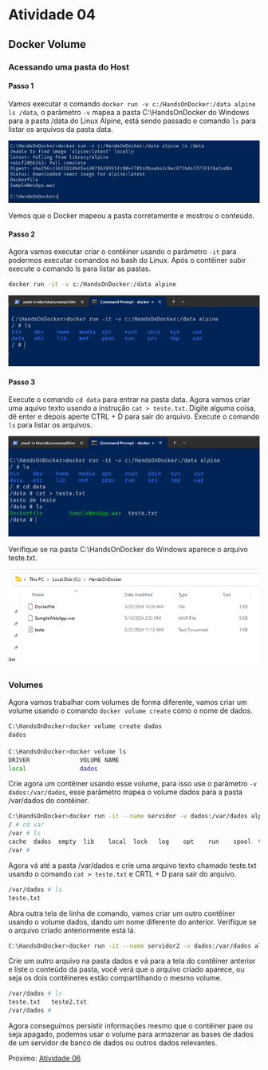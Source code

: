 # Atividade 04

## Docker Volume

### Acessando uma pasta do Host

#### Passo 1

Vamos executar o comando `docker run -v c:/HandsOnDocker:/data alpine ls /data`, o parâmetro `-v` mapea a pasta C:\HandsOnDocker do Windows para a pasta /data do Linux Alpine, está sendo passado o comando `ls` para listar os arquivos da pasta data.

![docker volume](imagens/dockervolume.png)

Vemos que o Docker mapeou a pasta corretamente e mostrou o conteúdo.

#### Passo 2

Agora vamos executar criar o contêiner usando o parâmetro `-it` para podermos executar comandos no bash do Linux. Após o contêiner subir execute o comando ls para listar as pastas.

```bash
docker run -it -v c:/HandsOnDocker:/data alpine
```

![linux ls](imagens/linuxls.png)

#### Passo 3

Execute o comando `cd data` para entrar na pasta data. Agora vamos criar uma aquivo texto usando a instrução `cat > teste.txt`. Digite alguma coisa, dê enter e depois aperte CTRL + D para sair do arquivo. Execute o comando `ls` para listar os arquivos.

![linux cat](imagens/linuxcatfile.png)

Verifique se na pasta C:\HandsOnDocker do Windows aparece o arquivo teste.txt.

![windows files](imagens/windowsfiles.png)

### Volumes

Agora vamos trabalhar com volumes de forma diferente, vamos criar um volume usando o comando `docker volume create` como o nome de dados.

```bash
C:\HandsOnDocker>docker volume create dados
dados

C:\HandsOnDocker>docker volume ls
DRIVER              VOLUME NAME
local               dados
```
Crie agora um contêiner usando esse volume, para isso use o parâmetro `-v dados:/var/dados`, esse parâmetro mapea o volume dados para a pasta /var/dados do contêiner.

```bash
C:\HandsOnDocker>docker run -it --name servidor -v dados:/var/dados alpine
/ # cd var
/var # ls
cache  dados  empty  lib    local  lock   log    opt    run    spool  tmp
/var #
```

Agora vá até a pasta /var/dados e crie uma arquivo texto chamado teste.txt usando o comando `cat > teste.txt` e CRTL + D para sair do arquivo.

```bash
/var/dados # ls
teste.txt
```

Abra outra tela de linha de comando, vamos criar um outro contêiner usando o volume dados, dando um nome diferente do anterior. Verifique se o arquivo criado anteriormente está lá.

```bash
C:\HandsOnDocker>docker run -it --name servidor2 -v dados:/var/dados alpine
```

Crie um outro arquivo na pasta dados e vá para a tela do contêiner anterior e liste o conteúdo da pasta, você verá que o arquivo criado aparece, ou seja os dois contêineres estão compartilhando o mesmo volume. 

```bash
/var/dados # ls
teste.txt   teste2.txt
/var/dados #
```

Agora conseguimos persistir informações mesmo que o contêiner pare ou seja apagado, podemos usar o volume para armazenar as bases de dados de um servidor de banco de dados ou outros dados relevantes.

Próximo: [Atividade 06](06-atividade.md)